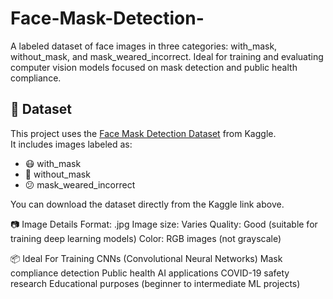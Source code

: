 # Face-Mask-Detection-
A labeled dataset of face images in three categories: with_mask, without_mask, and mask_weared_incorrect. Ideal for training and evaluating computer vision models focused on mask detection and public health compliance.

## 📂 Dataset

This project uses the [Face Mask Detection Dataset](https://www.kaggle.com/datasets/omkargurav/face-mask-dataset) from Kaggle.  
It includes images labeled as:

- 😷 with_mask  
- 🚫 without_mask  
- 😕 mask_weared_incorrect  

You can download the dataset directly from the Kaggle link above.

📷 Image Details
Format: .jpg
Image size: Varies
Quality: Good (suitable for training deep learning models)
Color: RGB images (not grayscale)

📦 Ideal For
Training CNNs (Convolutional Neural Networks)
Mask compliance detection
Public health AI applications
COVID-19 safety research
Educational purposes (beginner to intermediate ML projects)

